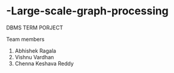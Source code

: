# -Large-scale-graph-processing
DBMS TERM PORJECT

Team members

1. Abhishek Ragala
2. Vishnu Vardhan
3. Chenna Keshava Reddy
